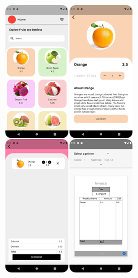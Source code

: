 <p>
   <img src="https://github.com/urvashi6065/InvoiceApp_Project/blob/main/invoice_1.png" heigth="300"/width="200"/>
   <img src="https://github.com/urvashi6065/InvoiceApp_Project/blob/main/invoice_2.png" heigth="300"/width="200"/>
   <img src="https://github.com/urvashi6065/InvoiceApp_Project/blob/main/invoice_3.png"heigth="300"/width="200"/>
   <img src="https://github.com/urvashi6065/InvoiceApp_Project/blob/main/invoice_4.png" heigth="300"/width="200"/>
</p>
